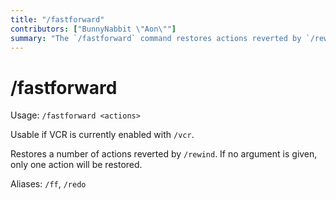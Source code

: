```yaml
---
title: "/fastforward"
contributors: ["BunnyNabbit \"Aon\""]
summary: "The `/fastforward` command restores actions reverted by `/rewind`."
---
```

# /fastforward
Usage: `/fastforward <actions>`

Usable if VCR is currently enabled with `/vcr`.

Restores a number of actions reverted by `/rewind`. If no argument is given, only one action will be restored.

Aliases: `/ff`, `/redo`
